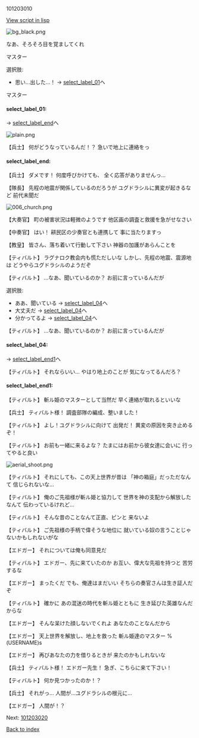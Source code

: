 101203010

[View script in lisp](../scripts/101203010.txt)

![bg_black.png](../images/backgrounds/bg_black.png)

なあ、そろそろ目を覚ましてくれ

マスター

選択肢:
- 思い…出した…！ → [select_label_01](#select_label_01)へ


マスター

#### select_label_01:
 → [select_label_end](#select_label_end)へ

![plain.png](../images/backgrounds/plain.png)

【兵士】
何がどうなっているんだ！？
急いで地上に連絡をっ

#### select_label_end:

【兵士】
ダメです！
何度呼びかけても、
全く応答がありませんっ…

【隊長】
先程の地震が関係しているのだろうが
ユグドラシルに異変が起きるなど
前代未聞だ

![006_church.png](../images/backgrounds/006_church.png)

【大奏官】
町の被害状況は軽微のようです
他区画の調査と救援を急がせなさい

【中奏官】
はい！
耕民区の少奏官とも連携して
事に当たりますっ

【教皇】
皆さん、落ち着いて行動して下さい
神器の加護があらんことを

【ティバルト】
ラグナロク教会内も慌ただしいな
しかし、先程の地震、震源地は
どうやらユグドラシルのようだぞ

【ティバルト】
…なあ、聞いているのか？
お前に言っているんだが

選択肢:
- ああ、聞いている → [select_label_04](#select_label_04)へ
- 大丈夫だ → [select_label_04](#select_label_04)へ
- 分かってるよ → [select_label_04](#select_label_04)へ


【ティバルト】
…なあ、聞いているのか？
お前に言っているんだが

#### select_label_04:
 → [select_label_end1](#select_label_end1)へ

【ティバルト】
それならいい…
やはり地上のことが
気になってるんだろ？

#### select_label_end1:

【ティバルト】
斬ル姫のマスターとして当然だ
早く連絡が取れるといいな

【兵士】
ティバルト様！
調査部隊の編成、整いました！

【ティバルト】
よし！ユグドラシルに向けて
出発だ！
異変の原因を突き止めるぞ！

【ティバルト】
お前も一緒に来るよな？
たまにはお前から彼女達に会いに
行ってやると良い

![aerial_shoot.png](../images/backgrounds/aerial_shoot.png)

【ティバルト】
それにしても、この天上世界が昔は
「神の箱庭」だっただなんて
信じられないな…

【ティバルト】
俺のご先祖様が斬ル姫と協力して
世界を神の支配から解放したなんて
伝わっているけれど…

【ティバルト】
そんな昔のことなんて正直、ピンと
来ないよ

【ティバルト】
ご先祖様の手柄で偉そうな地位に
就いている奴の言うことじゃ
ないかもしれないがな

【エドガー】
それについては俺も同意見だ

【ティバルト】
エドガー、先に来ていたのか
お互い、偉大な先祖を持つと
苦労するな

【エドガー】
まったくだ
でも、俺達はまだいい
そちらの奏官さんは生き証人だぞ

【ティバルト】
確かに
あの混迷の時代を斬ル姫とともに
生き延びた英雄なんだからな

【エドガー】
そんな呆けた顔しないでくれよ
あなたのことなんだから

【エドガー】
天上世界を解放し、地上を救った
斬ル姫達のマスター
%(USERNAME)s

【エドガー】
再びあなたの力を借りるときが
来たのかもしれないな

【兵士】
ティバルト様！
エドガー先生！
急ぎ、こちらに来て下さい！

【ティバルト】
何か見つかったのか！？

【兵士】
それがっ…
人間が…ユグドラシルの根元に…

【エドガー】
人間が！？

Next: [101203020](101203020.md)

[Back to index](index.md)
